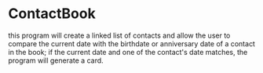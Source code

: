 # ContactBook

this program will create a linked list of contacts and allow the user to compare the current date with the birthdate or anniversary date of a contact in the book; if the current date and one of the contact's date matches, the program will generate a card.
